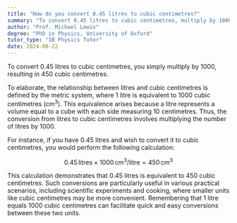 ```yaml
---
title: "How do you convert 0.45 litres to cubic centimetres?"
summary: "To convert 0.45 litres to cubic centimetres, multiply by 1000, resulting in 450 cubic centimetres."
author: "Prof. Michael Lewis"
degree: "PhD in Physics, University of Oxford"
tutor_type: "IB Physics Tutor"
date: 2024-08-22
---
```


To convert $0.45$ litres to cubic centimetres, you simply multiply by $1000$, resulting in $450$ cubic centimetres.

To elaborate, the relationship between litres and cubic centimetres is defined by the metric system, where $1$ litre is equivalent to $1000$ cubic centimetres ($\text{cm}^3$). This equivalence arises because a litre represents a volume equal to a cube with each side measuring $10$ centimetres. Thus, the conversion from litres to cubic centimetres involves multiplying the number of litres by $1000$.

For instance, if you have $0.45$ litres and wish to convert it to cubic centimetres, you would perform the following calculation:

$$
0.45 \, \text{litres} \times 1000 \, \text{cm}^3/\text{litre} = 450 \, \text{cm}^3
$$

This calculation demonstrates that $0.45$ litres is equivalent to $450$ cubic centimetres. Such conversions are particularly useful in various practical scenarios, including scientific experiments and cooking, where smaller units like cubic centimetres may be more convenient. Remembering that $1$ litre equals $1000$ cubic centimetres can facilitate quick and easy conversions between these two units.
    